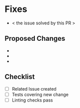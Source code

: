 # Fixes

  - < the issue solved by this PR >

## Proposed Changes

  -
  -
  -

## Checklist

- [ ] Related Issue created
- [ ] Tests covering new change
- [ ] Linting checks pass
